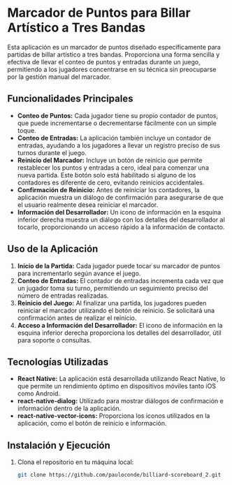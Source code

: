 # Marcador de Puntos para Billar Artístico a Tres Bandas

Esta aplicación es un marcador de puntos diseñado específicamente para partidas de billar artístico a tres bandas. Proporciona una forma sencilla y efectiva de llevar el conteo de puntos y entradas durante un juego, permitiendo a los jugadores concentrarse en su técnica sin preocuparse por la gestión manual del marcador.

## Funcionalidades Principales

- **Conteo de Puntos:** Cada jugador tiene su propio contador de puntos, que puede incrementarse o decrementarse fácilmente con un simple toque.
- **Conteo de Entradas:** La aplicación también incluye un contador de entradas, ayudando a los jugadores a llevar un registro preciso de sus turnos durante el juego.
- **Reinicio del Marcador:** Incluye un botón de reinicio que permite restablecer los puntos y entradas a cero, ideal para comenzar una nueva partida. Este botón solo está habilitado si alguno de los contadores es diferente de cero, evitando reinicios accidentales.
- **Confirmación de Reinicio:** Antes de reiniciar los contadores, la aplicación muestra un diálogo de confirmación para asegurarse de que el usuario realmente desea reiniciar el marcador.
- **Información del Desarrollador:** Un icono de información en la esquina inferior derecha muestra un diálogo con los detalles del desarrollador al tocarlo, proporcionando un acceso rápido a la información de contacto.

## Uso de la Aplicación

1. **Inicio de la Partida:** Cada jugador puede tocar su marcador de puntos para incrementarlo según avance el juego.
2. **Conteo de Entradas:** El contador de entradas incrementa cada vez que un jugador toma su turno, permitiendo un seguimiento preciso del número de entradas realizadas.
3. **Reinicio del Juego:** Al finalizar una partida, los jugadores pueden reiniciar el marcador utilizando el botón de reinicio. Se solicitará una confirmación antes de realizar el reinicio.
4. **Acceso a Información del Desarrollador:** El icono de información en la esquina inferior derecha proporciona los detalles del desarrollador, útil para soporte o consultas.

## Tecnologías Utilizadas

- **React Native:** La aplicación está desarrollada utilizando React Native, lo que permite un rendimiento óptimo en dispositivos móviles tanto iOS como Android.
- **react-native-dialog:** Utilizado para mostrar diálogos de confirmación e información dentro de la aplicación.
- **react-native-vector-icons:** Proporciona los iconos utilizados en la aplicación, como el botón de reinicio e información.

## Instalación y Ejecución

1. Clona el repositorio en tu máquina local:
   ```bash
   git clone https://github.com/pauloconde/billiard-scoreboard_2.git
